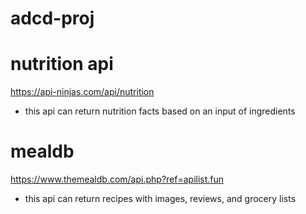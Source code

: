 # adcd-proj

# nutrition api

https://api-ninjas.com/api/nutrition

- this api can return nutrition facts based on an input of ingredients

# mealdb

https://www.themealdb.com/api.php?ref=apilist.fun

- this api can return recipes with images, reviews, and grocery lists
